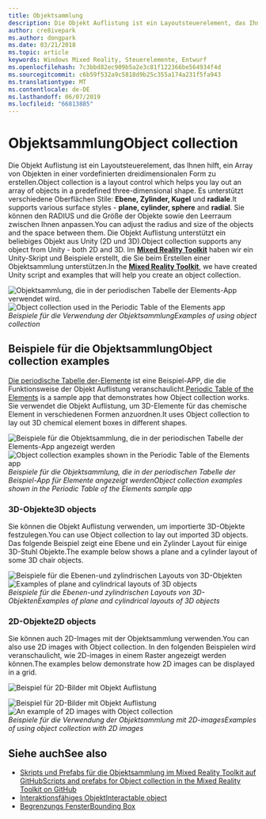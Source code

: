 ```yaml
---
title: Objektsammlung
description: Die Objekt Auflistung ist ein Layoutsteuerelement, das Ihnen hilft, ein Array von Objekten in einer vordefinierten dreidimensionalen Form zu erstellen.
author: cre8ivepark
ms.author: dongpark
ms.date: 03/21/2018
ms.topic: article
keywords: Windows Mixed Reality, Steuerelemente, Entwurf
ms.openlocfilehash: 7c3bbd82ec909b5a2e3c81f122366be564934f4d
ms.sourcegitcommit: c6b59f532a9c5818d9b25c355a174a231f5fa943
ms.translationtype: MT
ms.contentlocale: de-DE
ms.lasthandoff: 06/07/2019
ms.locfileid: "66813885"
---
```

# <a name="object-collection"></a><span data-ttu-id="0967d-104">Objektsammlung</span><span class="sxs-lookup"><span data-stu-id="0967d-104">Object collection</span></span>

<span data-ttu-id="0967d-105">Die Objekt Auflistung ist ein Layoutsteuerelement, das Ihnen hilft, ein Array von Objekten in einer vordefinierten dreidimensionalen Form zu erstellen.</span><span class="sxs-lookup"><span data-stu-id="0967d-105">Object collection is a layout control which helps you lay out an array of objects in a predefined three-dimensional shape.</span></span> <span data-ttu-id="0967d-106">Es unterstützt verschiedene Oberflächen Stile: **Ebene, Zylinder, Kugel** und **radiale**.</span><span class="sxs-lookup"><span data-stu-id="0967d-106">It supports various surface styles - **plane, cylinder, sphere** and **radial**.</span></span> <span data-ttu-id="0967d-107">Sie können den RADIUS und die Größe der Objekte sowie den Leerraum zwischen Ihnen anpassen.</span><span class="sxs-lookup"><span data-stu-id="0967d-107">You can adjust the radius and size of the objects and the space between them.</span></span> <span data-ttu-id="0967d-108">Die Objekt Auflistung unterstützt ein beliebiges Objekt aus Unity (2D und 3D).</span><span class="sxs-lookup"><span data-stu-id="0967d-108">Object collection supports any object from Unity - both 2D and 3D.</span></span> <span data-ttu-id="0967d-109">Im **[Mixed Reality Toolkit](https://microsoft.github.io/MixedRealityToolkit-Unity/Documentation/README_ObjectCollection.html)** haben wir ein Unity-Skript und Beispiele erstellt, die Sie beim Erstellen einer Objektsammlung unterstützen.</span><span class="sxs-lookup"><span data-stu-id="0967d-109">In the **[Mixed Reality Toolkit](https://microsoft.github.io/MixedRealityToolkit-Unity/Documentation/README_ObjectCollection.html)**, we have created Unity script and examples that will help you create an object collection.</span></span>

<span data-ttu-id="0967d-110">![Objektsammlung, die in der periodischen Tabelle der Elements-App verwendet wird.](images/640px-objectcollection-hero-640px.jpg)</span><span class="sxs-lookup"><span data-stu-id="0967d-110">![Object collection used in the Periodic Table of the Elements app](images/640px-objectcollection-hero-640px.jpg)</span></span><br>
<span data-ttu-id="0967d-111">*Beispiele für die Verwendung der Objektsammlung*</span><span class="sxs-lookup"><span data-stu-id="0967d-111">*Examples of using object collection*</span></span>

## <a name="object-collection-examples"></a><span data-ttu-id="0967d-112">Beispiele für die Objektsammlung</span><span class="sxs-lookup"><span data-stu-id="0967d-112">Object collection examples</span></span>

<span data-ttu-id="0967d-113">[Die periodische Tabelle der-Elemente](periodic-table-of-the-elements.md) ist eine Beispiel-APP, die die Funktionsweise der Objekt Auflistung veranschaulicht.</span><span class="sxs-lookup"><span data-stu-id="0967d-113">[Periodic Table of the Elements](periodic-table-of-the-elements.md) is a sample app that demonstrates how Object collection works.</span></span> <span data-ttu-id="0967d-114">Sie verwendet die Objekt Auflistung, um 3D-Elemente für das chemische Element in verschiedenen Formen anzuordnen.</span><span class="sxs-lookup"><span data-stu-id="0967d-114">It uses Object collection to lay out 3D chemical element boxes in different shapes.</span></span>

<span data-ttu-id="0967d-115">![Beispiele für die Objektsammlung, die in der periodischen Tabelle der Elements-App angezeigt werden](images/periodictable-collections-1000px.jpg)</span><span class="sxs-lookup"><span data-stu-id="0967d-115">![Object collection examples shown in the Periodic Table of the Elements app](images/periodictable-collections-1000px.jpg)</span></span><br>
<span data-ttu-id="0967d-116">*Beispiele für die Objektsammlung, die in der periodischen Tabelle der Beispiel-App für Elemente angezeigt werden*</span><span class="sxs-lookup"><span data-stu-id="0967d-116">*Object collection examples shown in the Periodic Table of the Elements sample app*</span></span>

### <a name="3d-objects"></a><span data-ttu-id="0967d-117">3D-Objekte</span><span class="sxs-lookup"><span data-stu-id="0967d-117">3D objects</span></span>

<span data-ttu-id="0967d-118">Sie können die Objekt Auflistung verwenden, um importierte 3D-Objekte festzulegen.</span><span class="sxs-lookup"><span data-stu-id="0967d-118">You can use Object collection to lay out imported 3D objects.</span></span> <span data-ttu-id="0967d-119">Das folgende Beispiel zeigt eine Ebene und ein Zylinder Layout für einige 3D-Stuhl Objekte.</span><span class="sxs-lookup"><span data-stu-id="0967d-119">The example below shows a plane and a cylinder layout of some 3D chair objects.</span></span>

<span data-ttu-id="0967d-120">![Beispiele für die Ebenen-und zylindrischen Layouts von 3D-Objekten](images/objectcollection-3dobjects-1000px.jpg)</span><span class="sxs-lookup"><span data-stu-id="0967d-120">![Examples of plane and cylindrical layouts of 3D objects](images/objectcollection-3dobjects-1000px.jpg)</span></span><br>
<span data-ttu-id="0967d-121">*Beispiele für die Ebenen-und zylindrischen Layouts von 3D-Objekten*</span><span class="sxs-lookup"><span data-stu-id="0967d-121">*Examples of plane and cylindrical layouts of 3D objects*</span></span>

### <a name="2d-objects"></a><span data-ttu-id="0967d-122">2D-Objekte</span><span class="sxs-lookup"><span data-stu-id="0967d-122">2D objects</span></span>

<span data-ttu-id="0967d-123">Sie können auch 2D-Images mit der Objektsammlung verwenden.</span><span class="sxs-lookup"><span data-stu-id="0967d-123">You can also use 2D images with Object collection.</span></span> <span data-ttu-id="0967d-124">In den folgenden Beispielen wird veranschaulicht, wie 2D-images in einem Raster angezeigt werden können.</span><span class="sxs-lookup"><span data-stu-id="0967d-124">The examples below demonstrate how 2D images can be displayed in a grid.</span></span>

![Beispiel für 2D-Bilder mit Objekt Auflistung](images/640px-layout-3dobjects-3.jpg)

<span data-ttu-id="0967d-126">![Beispiel für 2D-Bilder mit Objekt Auflistung](images/640px-layout-2dimages.jpg)</span><span class="sxs-lookup"><span data-stu-id="0967d-126">![An example of 2D images with Object collection](images/640px-layout-2dimages.jpg)</span></span><br>
<span data-ttu-id="0967d-127">*Beispiele für die Verwendung der Objektsammlung mit 2D-images*</span><span class="sxs-lookup"><span data-stu-id="0967d-127">*Examples of using object collection with 2D images*</span></span>

## <a name="see-also"></a><span data-ttu-id="0967d-128">Siehe auch</span><span class="sxs-lookup"><span data-stu-id="0967d-128">See also</span></span>
* [<span data-ttu-id="0967d-129">Skripts und Prefabs für die Objektsammlung im Mixed Reality Toolkit auf GitHub</span><span class="sxs-lookup"><span data-stu-id="0967d-129">Scripts and prefabs for Object collection in the Mixed Reality Toolkit on GitHub</span></span>](https://github.com/microsoft/MixedRealityToolkit-Unity/blob/mrtk_release/Documentation/README_ObjectCollection.md)
* [<span data-ttu-id="0967d-130">Interaktionsfähiges Objekt</span><span class="sxs-lookup"><span data-stu-id="0967d-130">Interactable object</span></span>](interactable-object.md)
* [<span data-ttu-id="0967d-131">Begrenzungs Fenster</span><span class="sxs-lookup"><span data-stu-id="0967d-131">Bounding Box</span></span>](app-bar-and-bounding-box.md)
